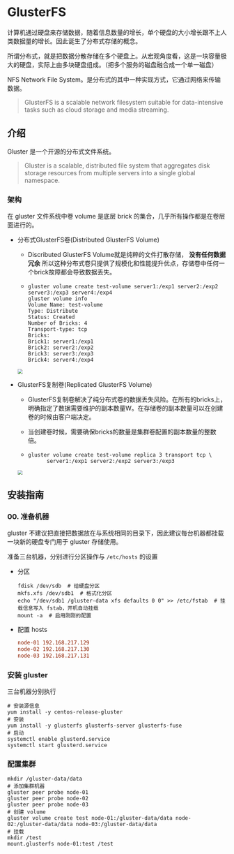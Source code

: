 # GlusterFS

计算机通过硬盘来存储数据，随着信息数量的增长，单个硬盘的大小增长跟不上人类数据量的增长。因此诞生了分布式存储的概念。

所谓分布式，就是把数据分散存储在多个硬盘上。从宏观角度看，这是一块容量极大的硬盘，实际上由多块硬盘组成。（把多个服务的磁盘融合成一个单一磁盘）

NFS Network File System。是分布式的其中一种实现方式，它通过网络来传输数据。

> GlusterFS is a scalable network filesystem suitable for data-intensive tasks such as cloud storage and media streaming. 

## 介绍

Gluster 是一个开源的分布式文件系统。

> Gluster is a scalable, distributed file system that aggregates disk storage resources from multiple servers into a single global namespace.

### 架构

在 gluster 文件系统中卷 volume 是底层 brick 的集合，几乎所有操作都是在卷层面进行的。

- 分布式GlusterFS卷(Distributed GlusterFS Volume)

  - Discributed GlusterFS Volume就是纯粹的文件打散存储， **没有任何数据冗余** 所以这种分布式卷只提供了规模化和性能提升优点，存储卷中任何一个brick故障都会导致数据丢失。

  - ```shell
    gluster volume create test-volume server1:/exp1 server2:/exp2 server3:/exp3 server4:/exp4
    gluster volume info
    Volume Name: test-volume
    Type: Distribute
    Status: Created
    Number of Bricks: 4
    Transport-type: tcp
    Bricks:
    Brick1: server1:/exp1
    Brick2: server2:/exp2
    Brick3: server3:/exp3
    Brick4: server4:/exp4
    ```

  <img src="https://cloud-atlas.readthedocs.io/zh_CN/latest/_images/distributed_gluster_volume.png" style="zoom: 67%;" />

- GlusterFS复制卷(Replicated GlusterFS Volume)

  - GlusterFS复制卷解决了纯分布式卷的数据丢失风险。在所有的bricks上，明确指定了数据需要维护的副本数量W。在存储卷的副本数量可以在创建卷的时候由客户端决定。

  - 当创建卷时候，需要确保bricks的数量是集群卷配置的副本数量的整数倍。

  - ```shell
    gluster volume create test-volume replica 3 transport tcp \
          server1:/exp1 server2:/exp2 server3:/exp3
    ```

  <img src="https://cloud-atlas.readthedocs.io/zh_CN/latest/_images/replicated_gluster_volume.png" style="zoom:67%;" />

### 

## 安装指南

### 00. 准备机器

gluster 不建议把直接把数据放在与系统相同的目录下，因此建议每台机器都挂载一块新的硬盘专门用于 gluster 存储使用。

准备三台机器，分别进行分区操作与 `/etc/hosts` 的设置

- 分区

    ```shell
    fdisk /dev/sdb  # 给硬盘分区
    mkfs.xfs /dev/sdb1  # 格式化分区
    echo "/dev/sdb1 /gluster-data xfs defaults 0 0" >> /etc/fstab  # 挂载信息写入 fstab，开机自动挂载
    mount -a  # 启用刚刚的配置
    ```

- 配置 hosts

    ```ini
    node-01 192.168.217.129
    node-02 192.168.217.130
    node-03 192.168.217.131
    ```

### 安装 gluster

三台机器分别执行

```shell
# 安装源信息
yum install -y centos-release-gluster
# 安装
yum install -y glusterfs glusterfs-server glusterfs-fuse
# 启动
systemctl enable glusterd.service
systemctl start glusterd.service
```

### 配置集群

```shell
mkdir /gluster-data/data
# 添加集群机器
gluster peer probe node-01
gluster peer probe node-02
gluster peer probe node-03
# 创建 volume
gluster volume create test node-01:/gluster-data/data node-02:/gluster-data/data node-03:/gluster-data/data
# 挂载
mkdir /test
mount.glusterfs node-01:test /test
```
